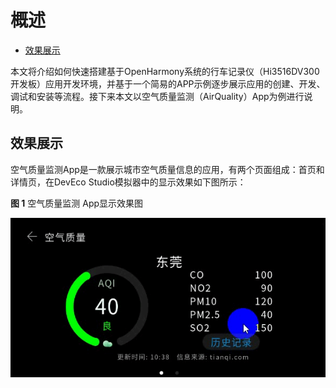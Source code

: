 # 概述<a name="ZH-CN_TOPIC_0000001055367650"></a>

-   [效果展示](#section3997224182313)

本文将介绍如何快速搭建基于OpenHarmony系统的行车记录仪（Hi3516DV300开发板）应用开发环境，并基于一个简易的APP示例逐步展示应用的创建、开发、调试和安装等流程。接下来本文以空气质量监测（AirQuality）App为例进行说明。

## 效果展示<a name="section3997224182313"></a>

空气质量监测App是一款展示城市空气质量信息的应用，有两个页面组成：首页和详情页，在DevEco Studio模拟器中的显示效果如下图所示：

**图 1**  空气质量监测 App显示效果图<a name="fig18250512195914"></a>  


![](figures/Video_2020-07-25_173141.gif)

